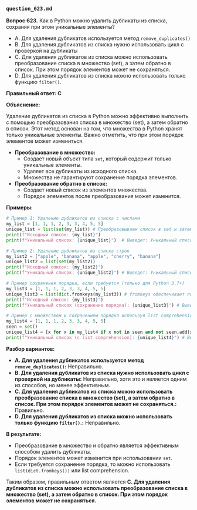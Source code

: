 ### `question_623.md`

**Вопрос 623.** Как в Python можно удалить дубликаты из списка, сохраняя при этом уникальные элементы?

-   A.  Для удаления дубликатов используется метод `remove_duplicates()`
-   B. Для удаления дубликатов из списка нужно использовать цикл с проверкой на дубликаты
-   C.  Для удаления дубликатов из списка можно использовать преобразование списка в множество (set), а затем обратно в список. При этом  порядок элементов может не сохраняться.
-   D. Для удаления дубликатов из списка можно использовать только функцию `filter()`.

**Правильный ответ: C**

**Объяснение:**

Удаление дубликатов из списка в Python можно эффективно выполнить с помощью преобразования списка в множество (set), а затем обратно в список. Этот метод основан на том, что множества в Python хранят только уникальные элементы. Важно отметить, что при этом порядок элементов может измениться.

*   **Преобразование в множество:**
    *   Создает новый объект типа `set`, который содержит только уникальные элементы.
    *   Удаляет все дубликаты из исходного списка.
    *    Множества не гарантируют сохранение порядка элементов.
*  **Преобразование обратно в список:**
    *  Создает новый список из элементов множества.
     *  Порядок элементов после преобразования может изменится.

**Примеры:**

```python
# Пример 1: Удаление дубликатов из списка с числами
my_list = [1, 1, 1, 2, 3, 3, 4, 5, 5]
unique_list = list(set(my_list)) # Преобразовываем список в set и затем обратно в список
print(f"Исходный список: {my_list}")
print(f"Уникальный список: {unique_list}")  # Выведет: Уникальный список: [1, 2, 3, 4, 5] или порядок может быть другим

# Пример 2: Удаление дубликатов из списка строк
my_list2 = ["apple", "banana", "apple", "cherry", "banana"]
unique_list2 = list(set(my_list2))
print(f"Исходный список: {my_list2}")
print(f"Уникальный список: {unique_list2}") # Выведет: Уникальный список: ['apple', 'banana', 'cherry'] (порядок может отличаться)

# Пример сохранения порядка, если требуется (только для Python 3.7+)
my_list3 = [1, 1, 1, 2, 3, 3, 4, 5, 5]
unique_list3 = list(dict.fromkeys(my_list3)) # fromkeys обеспечивает порядок как в Python 3.7+
print(f"Исходный список: {my_list3}")
print(f"Уникальный список (сохранение порядка): {unique_list3}") # Выведет: Уникальный список (сохранение порядка): [1, 2, 3, 4, 5]

# Пример с множеством и сохранением порядка используя list comprehension:
my_list4 = [1, 1, 1, 2, 3, 3, 4, 5, 5]
seen = set()
unique_list4 = [x for x in my_list4 if x not in seen and not seen.add(x)] # Итерация по списку, сохраняет порядок
print(f"Уникальный список (с list comprehension): {unique_list4}") # Выведет: Уникальный список (с list comprehension): [1, 2, 3, 4, 5]
```

**Разбор вариантов:**
*  **A. Для удаления дубликатов используется метод `remove_duplicates()`:** Неправильно.
*   **B. Для удаления дубликатов из списка нужно использовать цикл с проверкой на дубликаты:** Неправильно, хотя это и является одним из способов, но менее эффективным.
*   **C. Для удаления дубликатов из списка можно использовать преобразование списка в множество (set), а затем обратно в список. При этом  порядок элементов может не сохраняться.:** Правильно.
*  **D. Для удаления дубликатов из списка можно использовать только функцию `filter()`.:** Неправильно.

**В результате:**
*   Преобразование в множество и обратно является эффективным способом удалить дубликаты.
*  Порядок элементов может изменится при использовании `set`.
*  Если требуется сохранение порядка, то  можно использовать  `list(dict.fromkeys())` или list comprehension.

Таким образом, правильным ответом является **C. Для удаления дубликатов из списка можно использовать преобразование списка в множество (set), а затем обратно в список. При этом  порядок элементов может не сохраняться.**
